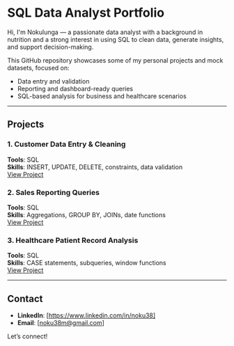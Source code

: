 # SQL Data Analyst Portfolio

Hi, I'm Nokulunga — a passionate data analyst with a background in nutrition and a strong interest in using SQL to clean data, generate insights, and support decision-making.

This GitHub repository showcases some of my personal projects and mock datasets, focused on:
- Data entry and validation
- Reporting and dashboard-ready queries
- SQL-based analysis for business and healthcare scenarios

---

## Projects

### 1. Customer Data Entry & Cleaning
**Tools**: SQL  
**Skills**: INSERT, UPDATE, DELETE, constraints, data validation  
[View Project](./01-data-entry-cleaning/README.md)

### 2. Sales Reporting Queries
**Tools**: SQL  
**Skills**: Aggregations, GROUP BY, JOINs, date functions  
[View Project](./02-sales-reporting/README.md)

### 3. Healthcare Patient Record Analysis
**Tools**: SQL  
**Skills**: CASE statements, subqueries, window functions  
[View Project](./03-healthcare-data/README.md)

---

## Contact
- **LinkedIn**: [https://www.linkedin.com/in/noku38]
- **Email**: [noku38m@gmail.com]

Let’s connect!
